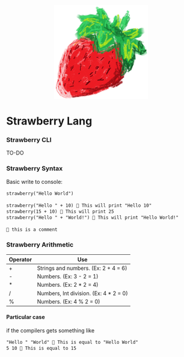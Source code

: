 
<div align="center">
<img width="250px" height="250px" src=".github/StrawberryLang.png" alt="Strawberry IMG" title="Strawberry Lang" />
</div>

# Strawberry Lang

### Strawberry CLI

TO-DO

### Strawberry Syntax

Basic write to console:

```strawberry
strawberry("Hello World")

strawberry("Hello " + 10) 🍓 This will print "Hello 10"
strawberry(15 + 10) 🍓 This will print 25 
strawberry("Hello " + "World!") 🍓 This will print "Hello World!"

🍓 this is a comment
```

### Strawberry Arithmetic

| Operator  | Use   |
|-------------- | -------------- |
| +    | Strings and numbers. (Ex: 2 + 4 = 6)     |
| -    | Numbers. (Ex: 3 - 2 = 1)     |
| *    | Numbers. (Ex: 2 * 2 = 4)     |
| /    | Numbers, Int division. (Ex: 4 * 2 = 0)     |
| %    | Numbers. (Ex: 4 % 2 = 0)     |

#### Particular case
  
if the compilers gets something like
```strawberry
"Hello " "World" 🍓 This is equal to "Hello World"
5 10 🍓 This is equal to 15
```
